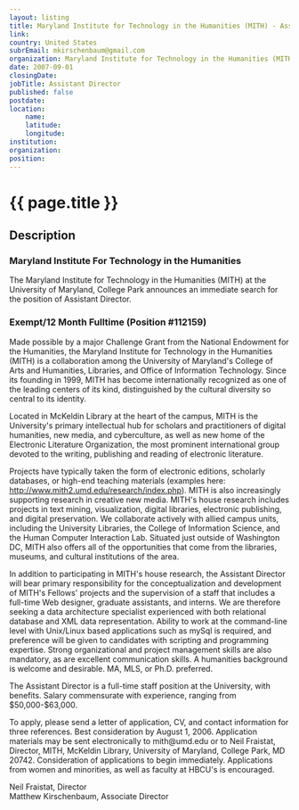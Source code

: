 ```yaml
---
layout: listing
title: Maryland Institute for Technology in the Humanities (MITH) - Assistant Director
link:
country: United States
subrEmail: mkirschenbaum@gmail.com
organization: Maryland Institute for Technology in the Humanities (MITH) 
date: 2007-09-01
closingDate: 
jobTitle: Assistant Director
published: false
postdate:
location:
	name: 
	latitude: 
	longitude: 
institution: 
organization: 
position: 
--- 
```



# {{ page.title }}

## Description









<h3>Maryland Institute For Technology in the Humanities</h3>

<p>The Maryland Institute for Technology in the Humanities (MITH) at the University of Maryland, College Park announces an immediate search for the position of Assistant Director.</p>

<h3>Exempt/12 Month Fulltime (Position #112159)</h3>

<p>Made possible by a major Challenge Grant from the National Endowment for the Humanities, the Maryland Institute for Technology in the Humanities (MITH) is a collaboration among the University of Maryland's College of Arts and Humanities, Libraries, and Office of Information Technology. Since its founding in 1999, MITH has become internationally recognized as one of the leading centers of its kind, distinguished by the cultural diversity so central to its identity.</p>

<p>Located in McKeldin Library at the heart of the campus, MITH is the University's primary intellectual hub for scholars and practitioners of digital humanities, new media, and cyberculture, as well as new home of the Electronic Literature Organization, the most prominent international group devoted to the writing, publishing and reading of electronic literature.</p>

<p>Projects have typically taken the form of electronic editions, scholarly databases, or high-end teaching materials (examples here: <a href="http://www.mith2.umd.edu/research/index.php">http://www.mith2.umd.edu/research/index.php</a>). MITH is also increasingly supporting research in creative new media. MITH's house research includes projects in text mining, visualization, digital libraries, electronic publishing, and digital preservation. We collaborate actively with allied campus units, including the University Libraries, the College of Information Science, and the Human Computer Interaction Lab. Situated just outside of Washington DC, MITH also offers all of the opportunities that come from the libraries, museums, and cultural institutions of the area.</p>

<p>In addition to participating in MITH's house research, the Assistant Director will bear primary responsibility for the conceptualization and development of MITH's Fellows' projects and the supervision of a staff that includes a full-time Web designer, graduate assistants, and interns. We are therefore seeking a data architecture specialist experienced with both relational database and XML data representation.  Ability to work at the command-line level with Unix/Linux based applications such as mySql is required, and preference will be given to candidates with scripting and programming expertise. Strong organizational and project management skills are also mandatory, as are excellent communication skills. A humanities background is welcome and desirable. MA, MLS, or Ph.D. preferred.</p>

<p>The Assistant Director is a full-time staff position at the University, with benefits. Salary commensurate with experience, ranging from $50,000-$63,000.</p>

<p>To apply, please send a letter of application, CV, and contact information for three references. Best consideration by August 1, 2006. Application materials may be sent electronically to mith@umd.edu or to Neil Fraistat, Director, MITH, McKeldin Library, University of Maryland, College Park, MD 20742. Consideration of applications to begin immediately.  Applications from women and minorities, as well as faculty at HBCU's is encouraged.</p>

<p>Neil Fraistat, Director<br/>
Matthew Kirschenbaum, Associate Director</p>
